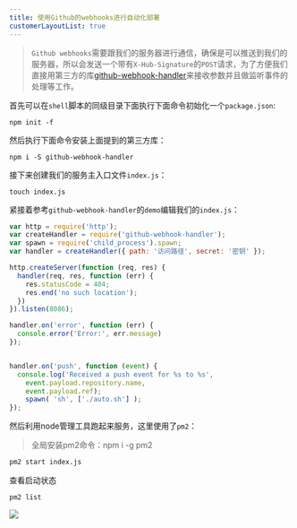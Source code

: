 ```yaml
---
title: 使用Github的webhooks进行自动化部署
customerLayoutList: true
---
```


> `Github webhooks`需要跟我们的服务器进行通信，确保是可以推送到我们的服务器，所以会发送一个带有`X-Hub-Signature`的`POST`请求，为了方便我们直接用第三方的库[github-webhook-handler](https://github.com/rvagg/github-webhook-handler)来接收参数并且做监听事件的处理等工作。

首先可以在`shell`脚本的同级目录下面执行下面命令初始化一个`package.json`:

```
npm init -f
```

然后执行下面命令安装上面提到的第三方库：

```
npm i -S github-webhook-handler
```

接下来创建我们的服务主入口文件`index.js`：

```
touch index.js
```

紧接着参考`github-webhook-handler`的`demo`编辑我们的`index.js`：

```js
var http = require('http');
var createHandler = require('github-webhook-handler');
var spawn = require('child_process').spawn;
var handler = createHandler({ path: '访问路径', secret: '密钥' });

http.createServer(function (req, res) {
  handler(req, res, function (err) {
    res.statusCode = 404;
    res.end('no such location');
  })
}).listen(8086);

handler.on('error', function (err) {
  console.error('Error:', err.message)
});


handler.on('push', function (event) {
  console.log('Received a push event for %s to %s',
    event.payload.repository.name,
    event.payload.ref);
    spawn( 'sh', ['./auto.sh'] );
});
```

然后利用node管理工具跑起来服务，这里使用了`pm2`：

> 全局安装pm2命令：npm i -g pm2

```bash
pm2 start index.js
```

查看启动状态

```bash
pm2 list
```

![](https://cdn.star59.top/bg/20190312/oowWVF36o1Ag.png)
